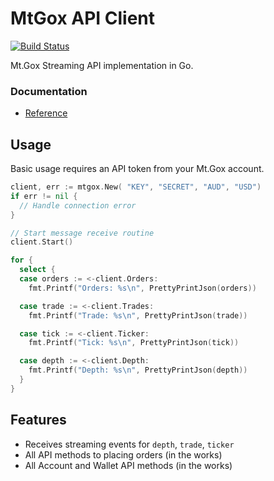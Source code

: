 # MtGox API Client

[![Build Status](https://travis-ci.org/ivanvanderbyl/mtgox.png?branch=master)](https://travis-ci.org/ivanvanderbyl/mtgox)

Mt.Gox Streaming API implementation in Go.

### Documentation

* [Reference](http://godoc.org/github.com/ivanvanderbyl/mtgox)

## Usage

Basic usage requires an API token from your Mt.Gox account.

```go
client, err := mtgox.New( "KEY", "SECRET", "AUD", "USD")
if err != nil {
  // Handle connection error
}

// Start message receive routine
client.Start()

for {
  select {
  case orders := <-client.Orders:
    fmt.Printf("Orders: %s\n", PrettyPrintJson(orders))

  case trade := <-client.Trades:
    fmt.Printf("Trade: %s\n", PrettyPrintJson(trade))

  case tick := <-client.Ticker:
    fmt.Printf("Tick: %s\n", PrettyPrintJson(tick))

  case depth := <-client.Depth:
    fmt.Printf("Depth: %s\n", PrettyPrintJson(depth))
  }
}
```

## Features

- Receives streaming events for `depth`, `trade`, `ticker`
- All API methods to placing orders (in the works)
- All Account and Wallet API methods (in the works)

